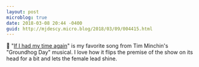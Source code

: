 ```yaml
---
layout: post
microblog: true
date: 2018-03-08 20:44 -0400
guid: http://mjdescy.micro.blog/2018/03/09/004415.html
---
```

🎵 "[If I had my time again](https://itunes.apple.com/us/album/if-i-had-my-time-again/1215389487?i=1215389792)" is my favorite song from Tim Minchin's "Groundhog Day" musical. I love how it flips the premise of the show on its head for a bit and lets the female lead shine.

